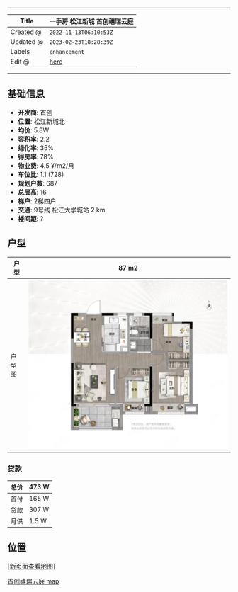 -----

| Title     | 一手房 松江新城 首创禧瑞云庭                                 |
| --------- | ----------------------------------------------- |
| Created @ | `2022-11-13T06:10:53Z`                          |
| Updated @ | `2023-02-23T18:28:39Z`                          |
| Labels    | `enhancement`                                   |
| Edit @    | [here](https://github.com/junxnone/F/issues/28) |

-----

## 基础信息

  - **开发商**: 首创
  - **位置**: 松江新城北
  - **均价**: 5.8W
  - **容积率**: 2.2
  - **绿化率**: 35%
  - **得房率**: 78%
  - **物业费**: 4.5 ¥/m2/月
  - **车位比**: 1.1 (728)
  - **规划户数**: 687
  - **总层高**: 16
  - **梯户**: 2梯四户
  - **交通**: 9号线 松江大学城站 2 km
  - **楼间距**: ?

## 户型

| 户型  | 87 m2                                                        |
| --- | ------------------------------------------------------------ |
| 户型图 | ![image](media/fee96a0cfe53727d398e4ca40a82b3d38b1ae90b.png) |

### 贷款

| 总价 | 473 W |
| -- | ----- |
| 首付 | 165 W |
| 贷款 | 307 W |
| 月供 | 1.5 W |

## 位置

\[[新页面查看地图](https://junxnone.github.io/fmap/at/xryt)\]

[首创禧瑞云庭
map](https://junxnone.github.io/fmap/at/xryt ":include :type=iframe width=100% height=600px")
